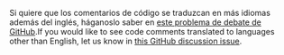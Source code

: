 <span data-ttu-id="c391f-101">Si quiere que los comentarios de código se traduzcan en más idiomas además del inglés, háganoslo saber en [este problema de debate de GitHub](https://github.com/MicrosoftDocs/feedback/issues/2515).</span><span class="sxs-lookup"><span data-stu-id="c391f-101">If you would like to see code comments translated to languages other than English, let us know in [this GitHub discussion issue](https://github.com/MicrosoftDocs/feedback/issues/2515).</span></span>